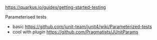 https://quarkus.io/guides/getting-started-testing

Parameterised tests

- basic https://github.com/junit-team/junit4/wiki/Parameterized-tests
- cool with plugin https://github.com/Pragmatists/JUnitParams